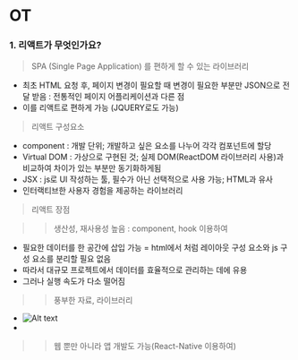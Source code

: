 # OT

### 1. 리액트가 무엇인가요?

> SPA (Single Page Application) 를 편하게 할 수 있는 라이브러리

- 최초 HTML 요청 후, 페이지 변경이 필요할 때 변경이 필요한 부분만 JSON으로 전달 받음 : 전통적인 페이지 어플리케이션과 다른 점
- 이를 리액트로 편하게 가능 (JQUERY로도 가능)

> 리액트 구성요소

- component : 개발 단위; 개발하고 싶은 요소를 나누어 각각 컴포넌트에 할당
- Virtual DOM : 가상으로 구현된 것; 실제 DOM(ReactDOM 라이브러리 사용)과 비교하여 차이가 있는 부분만 동기화하게됨
- JSX : js로 UI 작성하는 툴, 필수가 아닌 선택적으로 사용 가능; HTML과 유사
- 인터랙티브한 사용자 경험을 제공하는 라이브러리

> 리액트 장점

> > 생산성, 재사용성 높음 : component, hook 이용하여

- 필요한 데이터를 한 공간에 삽입 가능 = html에서 처럼 레이아웃 구성 요소와 js 구성 요소를 분리할 필요 없음
- 따라서 대규모 프로젝트에서 데이터를 효율적으로 관리하는 데에 유용
- 그러나 실행 속도가 다소 떨어짐

> > 풍부한 자료, 라이브러리

- ![Alt text][img1]
- [img1]: img1.png

> > 웹 뿐만 아니라 앱 개발도 가능(React-Native 이용하여)
